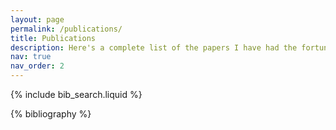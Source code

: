 ```yaml
---
layout: page
permalink: /publications/
title: Publications
description: Here's a complete list of the papers I have had the fortune to work on over the years. For the most up-to-date list please visit my [Google Scholar page](https://scholar.google.com/citations?user=RBKs-lEAAAAJ&hl=en)
nav: true
nav_order: 2
---
```


<!-- _pages/publications.md -->

<!-- Bibsearch Feature -->

{% include bib_search.liquid %}

<div class="publications">

{% bibliography %}

</div>

